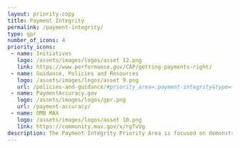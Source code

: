 ```yaml
---
layout: priority-copy
title: Payment Integrity
permalink: /payment-integrity/
type: gpr
number_of_icons: 4
priority_icons: 
 - name: Initiatives
   logo: /assets/images/logos/asset 12.png
   link: https://www.performance.gov/CAP/getting-payments-right/
 - name: Guidance, Policies and Resources
   logo: /assets/images/logos/asset 9.png
   url: /policies-and-guidance/#priority_area=.payment-integrity&type=*
 - name: PaymentAccuracy.gov
   logo: /assets/images/logos/gpr.png
   url: /payment-accuracy/
 - name: OMB MAX
   logo: /assets/images/logos/asset 10.png
   link: https://community.max.gov/x/rgTvVg
description: The Payment Integrity Priority Area is focused on demonstrating stewardship of taxpayer dollars by reducing monetary loss and making payments correctly the first time.
---
```


